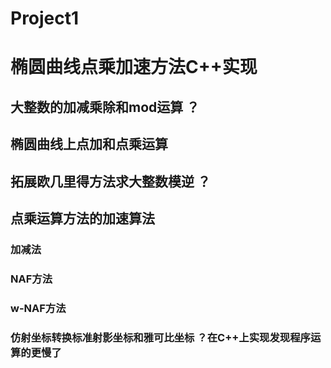 # Project1
# 椭圆曲线点乘加速方法C++实现
## 大整数的加减乘除和mod运算  ？
## 椭圆曲线上点加和点乘运算
## 拓展欧几里得方法求大整数模逆  ？
## 点乘运算方法的加速算法
### 加减法
### NAF方法
### w-NAF方法
### 仿射坐标转换标准射影坐标和雅可比坐标 ？在C++上实现发现程序运算的更慢了

